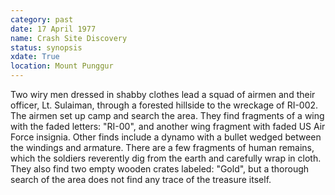 ```yaml
---
category: past
date: 17 April 1977
name: Crash Site Discovery
status: synopsis
xdate: True
location: Mount Punggur
---
```

Two wiry men dressed in shabby clothes lead a squad of
airmen and their officer, Lt. Sulaiman, through a forested hillside to
the wreckage of RI-002. The airmen set up camp and search the area. They
find fragments of a wing with the faded letters: "RI-00", and another wing fragment with faded US Air Force insignia. Other finds include a dynamo with a bullet wedged between the windings and
armature. There are a few fragments of human remains, which the soldiers
reverently dig from the earth and carefully wrap in cloth. They also
find two empty wooden crates labeled: "Gold", but a thorough search of
the area does not find any trace of the treasure itself.
